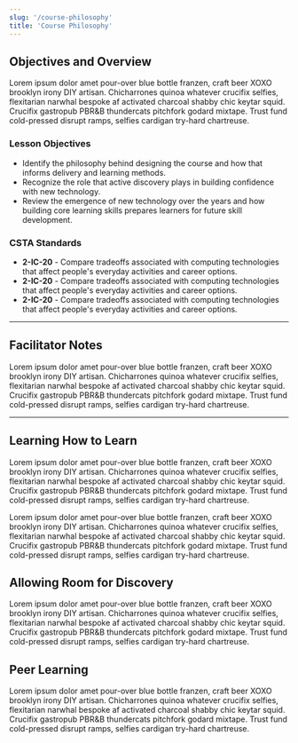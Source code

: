 ```yaml
---
slug: '/course-philosophy'
title: 'Course Philosophy'
---
```


## Objectives and Overview

Lorem ipsum dolor amet pour-over blue bottle franzen, craft beer XOXO brooklyn irony DIY artisan. Chicharrones quinoa whatever crucifix selfies, flexitarian narwhal bespoke af activated charcoal shabby chic keytar squid. Crucifix gastropub PBR&B thundercats pitchfork godard mixtape. Trust fund cold-pressed disrupt ramps, selfies cardigan try-hard chartreuse.

### Lesson Objectives

- Identify the philosophy behind designing the course and how that informs delivery and learning methods.
- Recognize the role that active discovery plays in building confidence with new technology.
- Review the emergence of new technology over the years and how building core learning skills prepares learners for future skill development.

### CSTA Standards

- **2-IC-20** - Compare tradeoffs associated with computing technologies that affect people's everyday activities and career options.
- **2-IC-20** - Compare tradeoffs associated with computing technologies that affect people's everyday activities and career options.
- **2-IC-20** - Compare tradeoffs associated with computing technologies that affect people's everyday activities and career options.

---

## Facilitator Notes

Lorem ipsum dolor amet pour-over blue bottle franzen, craft beer XOXO brooklyn irony DIY artisan. Chicharrones quinoa whatever crucifix selfies, flexitarian narwhal bespoke af activated charcoal shabby chic keytar squid. Crucifix gastropub PBR&B thundercats pitchfork godard mixtape. Trust fund cold-pressed disrupt ramps, selfies cardigan try-hard chartreuse.

---

## Learning How to Learn

Lorem ipsum dolor amet pour-over blue bottle franzen, craft beer XOXO brooklyn irony DIY artisan. Chicharrones quinoa whatever crucifix selfies, flexitarian narwhal bespoke af activated charcoal shabby chic keytar squid. Crucifix gastropub PBR&B thundercats pitchfork godard mixtape. Trust fund cold-pressed disrupt ramps, selfies cardigan try-hard chartreuse.

Lorem ipsum dolor amet pour-over blue bottle franzen, craft beer XOXO brooklyn irony DIY artisan. Chicharrones quinoa whatever crucifix selfies, flexitarian narwhal bespoke af activated charcoal shabby chic keytar squid. Crucifix gastropub PBR&B thundercats pitchfork godard mixtape. Trust fund cold-pressed disrupt ramps, selfies cardigan try-hard chartreuse.

## Allowing Room for Discovery

Lorem ipsum dolor amet pour-over blue bottle franzen, craft beer XOXO brooklyn irony DIY artisan. Chicharrones quinoa whatever crucifix selfies, flexitarian narwhal bespoke af activated charcoal shabby chic keytar squid. Crucifix gastropub PBR&B thundercats pitchfork godard mixtape. Trust fund cold-pressed disrupt ramps, selfies cardigan try-hard chartreuse.

## Peer Learning

Lorem ipsum dolor amet pour-over blue bottle franzen, craft beer XOXO brooklyn irony DIY artisan. Chicharrones quinoa whatever crucifix selfies, flexitarian narwhal bespoke af activated charcoal shabby chic keytar squid. Crucifix gastropub PBR&B thundercats pitchfork godard mixtape. Trust fund cold-pressed disrupt ramps, selfies cardigan try-hard chartreuse.
